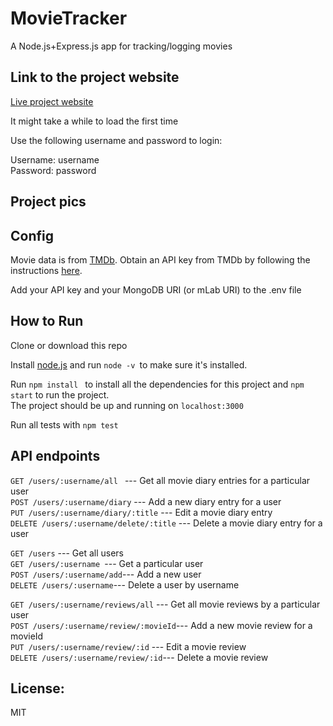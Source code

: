 # MovieTracker

A Node.js+Express.js app for tracking/logging movies


## Link to the project website
[Live project website](https://movie-tracker-node.herokuapp.com)

It might take a while to load the first time

Use the following username and password to login:

Username: username\
Password: password

## Project pics


## Config
Movie data is from [TMDb](https://www.themoviedb.org). Obtain an API key from TMDb by following the instructions [here](https://developers.themoviedb.org/3/getting-started/introduction).

Add your API key and your MongoDB URI (or mLab URI) to the .env file

## How to Run
Clone or download this repo

Install [node.js](https://nodejs.org/en/download/) and run
```node -v ```to make sure it's installed.

Run ```npm install ``` to install all the dependencies for this project
and ```npm start``` to run the project.\
The project should be up and running on ```localhost:3000```

Run all tests with ```npm test```

## API endpoints
```GET /users/:username/all ```   --- Get all movie diary entries for a particular user\
```POST /users/:username/diary```  --- Add a new diary entry for a user\
```PUT /users/:username/diary/:title``` --- Edit a movie diary entry\
```DELETE /users/:username/delete/:title``` --- Delete a movie diary entry for a user

```GET /users```  --- Get all users\
```GET /users/:username ```--- Get a particular user\
```POST /users/:username/add```--- Add a new user\
```DELETE /users/:username```--- Delete a user by username

```GET /users/:username/reviews/all``` --- Get all movie reviews by a particular user\
```POST /users/:username/review/:movieId```--- Add a new movie review for a movieId\
```PUT /users/:username/review/:id```  --- Edit a movie review\
```DELETE /users/:username/review/:id```---  Delete a movie review

## License:
MIT

